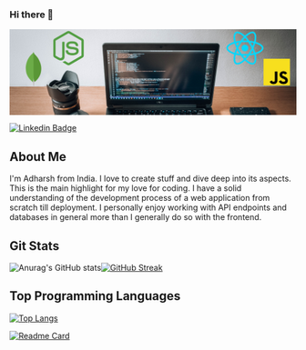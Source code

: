 ### Hi there 👋

<!--
**adiada/adiada** is a ✨ _special_ ✨ repository because its `README.md` (this file) appears on your GitHub profile.

Here are some ideas to get you started:

- 🔭 I’m currently working on ...
- 🌱 I’m currently learning ...
- 👯 I’m looking to collaborate on ...
- 🤔 I’m looking for help with ...
- 💬 Ask me about ...
- 📫 How to reach me: ...
- 😄 Pronouns: ...
- ⚡ Fun fact: ...
-->

<a href="https://www.linkedin.com/in/adharshsuresh369"><img align="center" src="https://raw.githubusercontent.com/adiada/adiada/main/Untitled%20design.png"/></a>

[![Linkedin Badge](https://img.shields.io/badge/-adharshsuresh369-blue?style=plastic-square&logo=Linkedin&logoColor=white&link=https://www.linkedin.com/in/adharshsuresh369/)](https://www.linkedin.com/in/adharshsuresh369/)

## About Me

I'm Adharsh from India. I love to create stuff and dive deep into its aspects. This is the main highlight for my love for coding. I have a solid understanding of the development process of a web application from scratch till deployment. I personally enjoy working with API endpoints and databases in general more than I generally do so with the frontend.

## Git Stats

![Anurag's GitHub stats](https://github-readme-stats.vercel.app/api?username=adiada&hide_border=true)[![GitHub Streak](http://github-readme-streak-stats.herokuapp.com?user=adiada&hide_border=true&date_format=M%20j%5B%2C%20Y%5D)](https://git.io/streak-stats)


## Top Programming Languages

[![Top Langs](https://github-readme-stats.vercel.app/api/top-langs/?username=adiada&hide_border=true)](https://github.com/adiada/github-readme-stats)

[![Readme Card](https://github-readme-stats.vercel.app/api/pin/?username=adiada&repo=github-readme-stats)](https://github.com/adiada/github-readme-stats)
